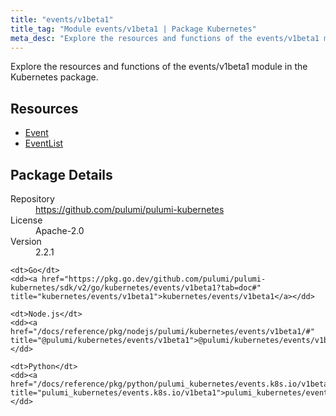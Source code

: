 ```yaml
---
title: "events/v1beta1"
title_tag: "Module events/v1beta1 | Package Kubernetes"
meta_desc: "Explore the resources and functions of the events/v1beta1 module in the Kubernetes package."
---
```


<!-- WARNING: this file was generated by Pulumi Docs Generator. -->
<!-- Do not edit by hand unless you're certain you know what you are doing! -->

Explore the resources and functions of the events/v1beta1 module in the Kubernetes package.

<h2 id="resources">Resources</h2>
<ul class="api">
    <li><a href="event" title="Event"><span class="symbol resource"></span>Event</a></li>
    <li><a href="eventlist" title="EventList"><span class="symbol resource"></span>EventList</a></li>
</ul>

<h2 id="package-details">Package Details</h2>
<dl class="package-details">
	<dt>Repository</dt>
	<dd><a href="https://github.com/pulumi/pulumi-kubernetes">https://github.com/pulumi/pulumi-kubernetes</a></dd>
	<dt>License</dt>
	<dd>Apache-2.0</dd>
	<dt>Version</dt>
	<dd>2.2.1</dd>
</dl>



<dl class="tabular">

    <dt>Go</dt>
    <dd><a href="https://pkg.go.dev/github.com/pulumi/pulumi-kubernetes/sdk/v2/go/kubernetes/events/v1beta1?tab=doc#" title="kubernetes/events/v1beta1">kubernetes/events/v1beta1</a></dd>

    <dt>Node.js</dt>
    <dd><a href="/docs/reference/pkg/nodejs/pulumi/kubernetes/events/v1beta1/#" title="@pulumi/kubernetes/events/v1beta1">@pulumi/kubernetes/events/v1beta1</a></dd>

    <dt>Python</dt>
    <dd><a href="/docs/reference/pkg/python/pulumi_kubernetes/events.k8s.io/v1beta1" title="pulumi_kubernetes/events.k8s.io/v1beta1">pulumi_kubernetes/events.k8s.io/v1beta1</a></dd>

</dl>

